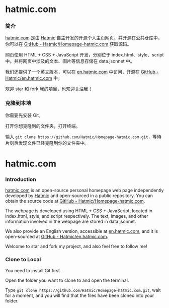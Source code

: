 # hatmic.com

### 简介

[hatmic.com](https://hatmic.com) 是由 [Hatmic](https://github.com/Hatmic) 自主开发的开源个人主页网页，并开源在公共仓库中，你可以在 [GitHub - Hatmic/Homepage-hatmic.com](https://github.com/Hatmic/Homepage-hatmic.com) 获取源码。

网页使用 HTML + CSS + JavaScript 开发，分别位于 index.html、style、script 中。并将网页中涉及的文本、图片等信息存储在 data.jsonnet 中。

我们还提供了一个英文版本，可以在 [en.hatmic.com](https://en.hatmic.com) 中访问，开源在 [GitHub - Hatmic/en.hatmic.com](https://github.com/Hatmic/en.hatmic.com) 中。

欢迎 star 和 fork 我的项目，也欢迎关注我！

### 克隆到本地

你需要先安装 Git。

打开你想克隆到的文件夹，打开终端。

输入 `git clone https://github.com/Hatmic/Homepage-hatmic.com.git`，等待片刻后发现文件已经克隆到你的文件夹中。

# hatmic.com

### Introduction

[hatmic.com](https://hatmic.com) is an open-source personal homepage web page independently developed by [Hatmic](https://github.com/Hatmic) and open-sourced in a public repository. You can obtain the source code at [GitHub - Hatmic/Homepage-hatmic.com](https://github.com/Hatmic/Homepage-hatmic.com).

The webpage is developed using HTML + CSS + JavaScript, located in index.html, style, and script respectively. The text, images, and other information involved in the webpage are stored in data.jsonnet.

We also provide an English version, accessible at [en.hatmic.com](https://en.hatmic.com), and it is open-sourced at [GitHub - Hatmic/en.hatmic.com](https://github.com/Hatmic/en.hatmic.com).

Welcome to star and fork my project, and also feel free to follow me!

### Clone to Local

You need to install Git first.

Open the folder you want to clone to and open the terminal.

Type `git clone https://github.com/Hatmic/Homepage-hatmic.com.git`, wait for a moment, and you will find that the files have been cloned into your folder.
